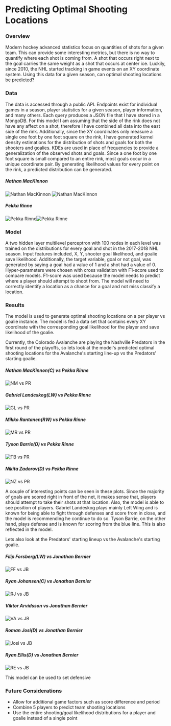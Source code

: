# Predicting Optimal Shooting Locations

### Overview
Modern hockey advanced statistics focus on quantities of shots for a given team.  This can provide some interesting metrics, but there is no way to quantify where each shot is coming from.  A shot that occurs right next to the goal carries the same weight as a shot that occurs at center ice.  Luckily, since 2010, the NHL started tracking in game events on an XY coordinate system.  Using this data for a given season, can optimal shooting locations be predicted?

### Data
The data is accessed through a public API.  Endpoints exist for individual games in a season, player statistics for a given season, player information, and many others.  Each query produces a JSON file that I have stored in a MongoDB.  For this model I am assuming that the side of the rink does not have any affect on a shot, therefore I have combined all data into the east side of the rink.  Additionally, since the XY coordinates only measure a single one foot by one foot square on the rink, I have generated kernel density estimations for the distribution of shots and goals for both the shooters and goalies.  KDEs are used in place of frequencies to provide a generalization of the observed shots and goals.  Since a one foot by one foot square is small compared to an entire rink, most goals occur in a unique coordinate pair.  By generating likelihood values for every point on the rink, a predicted distribution can be generated.

##### Nathan MacKinnon
![Nathan MacKinnon](/figs/nm_shots.png) ![Nathan MacKinnon](/figs/nm_goals.png)

##### Pekka Rinne
![Pekka Rinne](/figs/pr_shots.png)![Pekka Rinne](/figs/pr_goals.png)

### Model  
A two hidden layer multilevel perceptron with 100 nodes in each level was trained on the distributions for every goal and shot in the 2017-2018 NHL season.  Input features included, X, Y, shooter goal likelihood, and goalie save likelihood.  Additionally, the target variable, goal or not goal, was generated by saying a goal had a value of 1 and a shot had a value of 0.  Hyper-parameters were chosen with cross validation with F1-score used to compare models.  F1-score was used because the model needs to predict where a player should attempt to shoot from.   The model will need to correctly identify a location as a chance for a goal and not miss classify a location.


### Results
The model is used to generate optimal shooting locations on a per player vs goalie instance.  The model is fed a data set that contains every XY coordinate with the corresponding goal likelihood for the player and save likelihood of the goalie.

Currently, the Colorado Avalanche are playing the Nashville Predators in the first round of the playoffs, so lets look at the model's predicted optimal shooting locations for the Avalanche's starting line-up vs the Predators' starting goalie.

##### Nathan MacKinnon(C) vs Pekka Rinne  
![NM vs PR](/figs/nm_vs_pr.png)
##### Gabriel Landeskog(LW) vs Pekka Rinne
![GL vs PR](/figs/gl_vs_pr.png)
##### Mikko Rantanen(RW) vs Pekka Rinne
![MR vs PR](/figs/mr_vs_pr.png)
##### Tyson Barrie(D) vs Pekka Rinne
![TB vs PR](/figs/tb_vs_pr.png)
##### Nikita Zadorov(D) vs Pekka Rinne
![NZ vs PR](/figs/nz_vs_pr.png)

A couple of interesting points can be seen in these plots.  Since the majority of goals are scored right in front of the net, it makes sense that, players should attempt to take their shots at that location.  Also, the model is able to see position of players.  Gabriel Landeskog plays mainly Left Wing and is known for being able to fight through defenses and score from in close, and the model is recommending he continue to do so.  Tyson Barrie, on the other hand, plays defense and is known for scoring from the blue line.  This is also reflected in the model.

Lets also look at the Predators' starting lineup vs the Avalanche's starting goalie.
##### Filip Forsberg(LW) vs Jonathan Bernier
![FF vs JB](/figs/ff_vs_jb.png)
##### Ryan Johansen(C) vs Jonathan Bernier
![RJ vs JB](/figs/rj_vs_jb.png)
##### Viktor Arvidsson vs Jonathan Bernier
![VA vs JB](/figs/va_vs_jb.png)
##### Roman Josi(D) vs Jonathan Bernier
![Josi vs JB](/figs/josi_vs_jb.png)
##### Ryan Ellis(D) vs Jonathan Bernier
![RE vs JB](/figs/re_vs_jb.png)

This model can be used to set defensive

### Future Considerations
 * Allow for additional game factors such as score difference and period
 * Combine 5 players to predict team shooting locations
 * Use the entire shooting/goal likelihood distributions for a player and goalie instead of a single point
